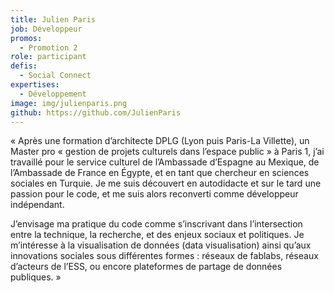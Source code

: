 ```yaml
---
title: Julien Paris
job: Développeur
promos:
  - Promotion 2
role: participant
defis:
  - Social Connect
expertises:
  - Développement
image: img/julienparis.png
github: https://github.com/JulienParis
---
```


« Après une formation d’architecte DPLG (Lyon puis Paris-La Villette), un Master pro « gestion de projets culturels dans l’espace public » à Paris 1, j’ai travaillé pour le service culturel de l’Ambassade d’Espagne au Mexique, de l’Ambassade de France en Égypte, et en tant que chercheur en sciences sociales en Turquie. Je me suis découvert en autodidacte et sur le tard une passion pour le code, et me suis alors reconverti comme développeur indépendant.

J’envisage ma pratique du code comme s’inscrivant dans l’intersection entre la technique, la recherche, et des enjeux sociaux et politiques. Je m’intéresse à la visualisation de données (data visualisation) ainsi qu’aux innovations sociales sous différentes formes : réseaux de fablabs, réseaux d’acteurs de l’ESS, ou encore plateformes de partage de données publiques. »
